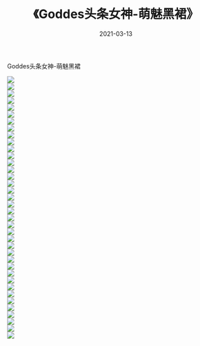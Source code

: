 ﻿---
layout: post
title:  《Goddes头条女神-萌魅黑裙》
date:   2021-03-13
img: http://img.660000.xyz/Sharelink/网络美图/2021/Goddes头条女神-萌魅黑裙/000.jpg
categories: [美女, 清纯, 唯美]
---

Goddes头条女神-萌魅黑裙

  ![](http://img.660000.xyz/Sharelink/网络美图/2021/Goddes头条女神-萌魅黑裙/001.jpg) <br> ![](http://img.660000.xyz/Sharelink/网络美图/2021/Goddes头条女神-萌魅黑裙/002.jpg) <br> ![](http://img.660000.xyz/Sharelink/网络美图/2021/Goddes头条女神-萌魅黑裙/003.jpg) <br> ![](http://img.660000.xyz/Sharelink/网络美图/2021/Goddes头条女神-萌魅黑裙/004.jpg) <br> ![](http://img.660000.xyz/Sharelink/网络美图/2021/Goddes头条女神-萌魅黑裙/005.jpg) <br> ![](http://img.660000.xyz/Sharelink/网络美图/2021/Goddes头条女神-萌魅黑裙/006.jpg) <br> ![](http://img.660000.xyz/Sharelink/网络美图/2021/Goddes头条女神-萌魅黑裙/007.jpg) <br> ![](http://img.660000.xyz/Sharelink/网络美图/2021/Goddes头条女神-萌魅黑裙/008.jpg) <br> ![](http://img.660000.xyz/Sharelink/网络美图/2021/Goddes头条女神-萌魅黑裙/009.jpg) <br> ![](http://img.660000.xyz/Sharelink/网络美图/2021/Goddes头条女神-萌魅黑裙/010.jpg) <br> ![](http://img.660000.xyz/Sharelink/网络美图/2021/Goddes头条女神-萌魅黑裙/011.jpg) <br> ![](http://img.660000.xyz/Sharelink/网络美图/2021/Goddes头条女神-萌魅黑裙/012.jpg) <br> ![](http://img.660000.xyz/Sharelink/网络美图/2021/Goddes头条女神-萌魅黑裙/013.jpg) <br> ![](http://img.660000.xyz/Sharelink/网络美图/2021/Goddes头条女神-萌魅黑裙/014.jpg) <br> ![](http://img.660000.xyz/Sharelink/网络美图/2021/Goddes头条女神-萌魅黑裙/015.jpg) <br> ![](http://img.660000.xyz/Sharelink/网络美图/2021/Goddes头条女神-萌魅黑裙/016.jpg) <br> ![](http://img.660000.xyz/Sharelink/网络美图/2021/Goddes头条女神-萌魅黑裙/017.jpg) <br> ![](http://img.660000.xyz/Sharelink/网络美图/2021/Goddes头条女神-萌魅黑裙/018.jpg) <br> ![](http://img.660000.xyz/Sharelink/网络美图/2021/Goddes头条女神-萌魅黑裙/019.jpg) <br> ![](http://img.660000.xyz/Sharelink/网络美图/2021/Goddes头条女神-萌魅黑裙/020.jpg) <br> ![](http://img.660000.xyz/Sharelink/网络美图/2021/Goddes头条女神-萌魅黑裙/021.jpg) <br> ![](http://img.660000.xyz/Sharelink/网络美图/2021/Goddes头条女神-萌魅黑裙/022.jpg) <br> ![](http://img.660000.xyz/Sharelink/网络美图/2021/Goddes头条女神-萌魅黑裙/023.jpg) <br> ![](http://img.660000.xyz/Sharelink/网络美图/2021/Goddes头条女神-萌魅黑裙/024.jpg) <br> ![](http://img.660000.xyz/Sharelink/网络美图/2021/Goddes头条女神-萌魅黑裙/025.jpg) <br> ![](http://img.660000.xyz/Sharelink/网络美图/2021/Goddes头条女神-萌魅黑裙/026.jpg) <br> ![](http://img.660000.xyz/Sharelink/网络美图/2021/Goddes头条女神-萌魅黑裙/027.jpg) <br> ![](http://img.660000.xyz/Sharelink/网络美图/2021/Goddes头条女神-萌魅黑裙/028.jpg) <br> ![](http://img.660000.xyz/Sharelink/网络美图/2021/Goddes头条女神-萌魅黑裙/029.jpg) <br> ![](http://img.660000.xyz/Sharelink/网络美图/2021/Goddes头条女神-萌魅黑裙/030.jpg) <br> ![](http://img.660000.xyz/Sharelink/网络美图/2021/Goddes头条女神-萌魅黑裙/031.jpg) <br> ![](http://img.660000.xyz/Sharelink/网络美图/2021/Goddes头条女神-萌魅黑裙/032.jpg) <br> ![](http://img.660000.xyz/Sharelink/网络美图/2021/Goddes头条女神-萌魅黑裙/033.jpg) <br> ![](http://img.660000.xyz/Sharelink/网络美图/2021/Goddes头条女神-萌魅黑裙/034.jpg) <br> ![](http://img.660000.xyz/Sharelink/网络美图/2021/Goddes头条女神-萌魅黑裙/035.jpg) <br> ![](http://img.660000.xyz/Sharelink/网络美图/2021/Goddes头条女神-萌魅黑裙/036.jpg) <br> ![](http://img.660000.xyz/Sharelink/网络美图/2021/Goddes头条女神-萌魅黑裙/037.jpg) <br> ![](http://img.660000.xyz/Sharelink/网络美图/2021/Goddes头条女神-萌魅黑裙/038.jpg) <br>
